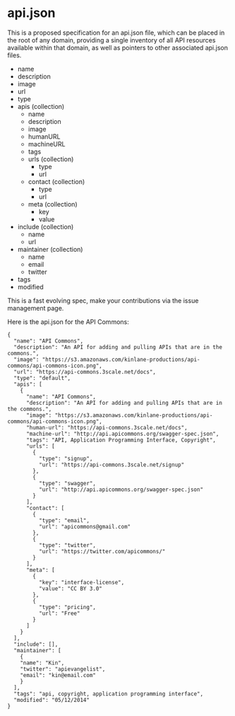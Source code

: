api.json
========

This is a proposed specification for an api.json file, which can be placed in the root of any domain, providing a single inventory of all API resources available within that domain, as well as pointers to other associated api.json files.

* name
* description
* image
* url
* type
* apis (collection)
  * name
  * description
  * image
  * humanURL
  * machineURL
  * tags
  * urls (collection)
    * type
    * url
  * contact (collection)
    * type
    * url
  * meta (collection)
    * key
    * value
* include (collection)
    * name
    * url
* maintainer (collection)
  * name
  * email
  * twitter
* tags
* modified

This is a fast evolving spec, make your contributions via the issue management page. 

Here is the api.json for the API Commons:

```
{
  "name": "API Commons",
  "description": "An API for adding and pulling APIs that are in the commons.",
  "image": "https://s3.amazonaws.com/kinlane-productions/api-commons/api-commons-icon.png",
  "url": "https://api-commons.3scale.net/docs",
  "type": "default",
  "apis": [
    {
      "name": "API Commons",
      "description": "An API for adding and pulling APIs that are in the commons.",
      "image": "https://s3.amazonaws.com/kinlane-productions/api-commons/api-commons-icon.png",
      "human-url": "https://api-commons.3scale.net/docs",
      "machine-url": "http://api.apicommons.org/swagger-spec.json",
      "tags": "API, Application Programming Interface, Copyright",
      "urls": [
        {
          "type": "signup",
          "url": "https://api-commons.3scale.net/signup"
        },
        {
          "type": "swagger",
          "url": "http://api.apicommons.org/swagger-spec.json"
        }
      ],
      "contact": [
        {
          "type": "email",
          "url": "apicommons@gmail.com"
        },
        {
          "type": "twitter",
          "url": "https://twitter.com/apicommons/"
        }
      ],
      "meta": [
        {
          "key": "interface-license",
          "value": "CC BY 3.0"
        },
        {
          "type": "pricing",
          "url": "Free"
        }
      ]
    }
  ],
  "include": [],
  "maintainer": [
    {
	"name": "Kin",
	"twitter": "apievangelist",
	"email": "kin@email.com"
    }
  ],
  "tags": "api, copyright, application programming interface",
  "modified": "05/12/2014"
}
```
